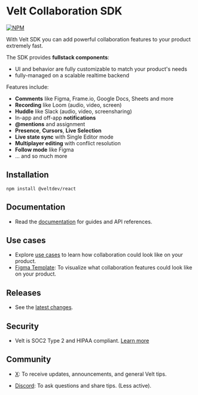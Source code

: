 # Velt Collaboration SDK

<p>
  <a href="https://npmjs.org/package/@veltdev/react">
    <img src="https://img.shields.io/npm/v/@veltdev/react?style=flat&label=npm&color=09f" alt="NPM" />
  </a>
</p>

With Velt SDK you can add powerful collaboration features to your product extremely fast.

The SDK provides **fullstack components**:
- UI and behavior are fully customizable to match your product's needs
- fully-managed on a scalable realtime backend

Features include:
* **Comments** like Figma, Frame.io, Google Docs, Sheets and more
* **Recording** like Loom (audio, video, screen)
* **Huddle** like Slack (audio, video, screensharing)
* In-app and off-app **notifications**
* **@mentions** and assignment
* **Presence**, **Cursors**, **Live Selection**
* **Live state sync** with Single Editor mode
* **Multiplayer editing** with conflict resolution
* **Follow mode** like Figma 
* ... and so much more

## Installation

```
npm install @veltdev/react
```

## Documentation

- Read the [documentation](https://docs.velt.dev/get-started/overview) for guides and API references.

## Use cases

- Explore [use cases](https://velt.dev/use-case) to learn how collaboration could look like on your product.
- [Figma Template](https://www.figma.com/community/file/1402312407969730816/velt-collaboration-kit): To visualize what collaboration features could look like on your product.

## Releases

- See the [latest changes](https://docs.velt.dev/release-notes/).

## Security
- Velt is SOC2 Type 2 and HIPAA compliant. [Learn more](https://velt.dev/security)

## Community

- [X](https://x.com/veltjs): To receive updates, announcements,
  and general Velt tips.

- [Discord](https://discord.gg/GupvcYH27h): To ask questions and share tips. (Less active).
